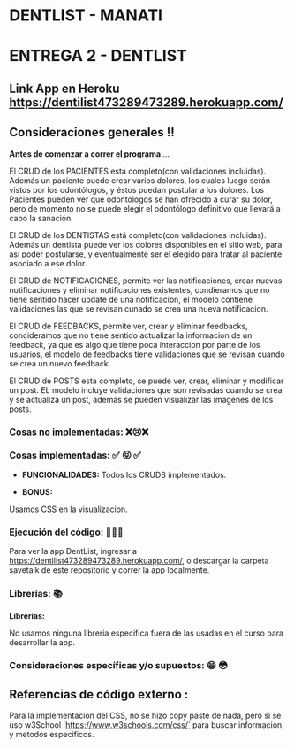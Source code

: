 # DENTLIST - MANATI

# ENTREGA 2 - DENTLIST

## Link App en Heroku https://dentilist473289473289.herokuapp.com/

## Consideraciones generales :bangbang:
**Antes de comenzar a correr el programa** ...

El CRUD de los PACIENTES está completo(con validaciones incluidas). Además un paciente puede crear varios dolores, los cuales luego serán vistos por los odontólogos, y éstos puedan postular a los dolores.
Los Pacientes pueden ver que odontólogos se han ofrecido a curar su dolor, pero de momento no se puede elegir el odontólogo definitivo que llevará a cabo la sanación.

El CRUD de los DENTISTAS está completo(con validaciones incluidas). Además un dentista puede ver los dolores disponibles en el sitio web, para así poder postularse, y eventualmente ser el elegido para tratar al paciente asociado a ese dolor.

El CRUD de NOTIFICACIONES, permite ver las notificaciones, crear nuevas notificaciones y eliminar notificaciones existentes, condieramos que no tiene sentido hacer update de una notificacion, el modelo contiene validaciones las que se revisan cunado se crea una nueva notificacion.

El CRUD de FEEDBACKS, permite ver, crear y eliminar feedbacks, concideramos que no tiene sentido actualizar la informacion de un feedback, ya que es algo que tiene poca interaccion por parte de los usuarios, el modelo de feedbacks tiene validaciones que se revisan cuando se crea un nuevo feedback.

El CRUD de POSTS esta completo, se puede ver, crear, eliminar y modificar un post. EL modelo incluye validaciones que son revisadas cuando se crea y se actualiza un post, ademas se pueden visualizar las imagenes de los posts.



### Cosas no implementadas: :x::cry::x:

 
### Cosas implementadas: :white_check_mark: :stuck_out_tongue_closed_eyes: :white_check_mark:

 - **FUNCIONALIDADES:**
Todos los CRUDS implementados.

 - **BONUS:**

Usamos CSS en la visualizacion.

### Ejecución del código:  :floppy_disk::floppy_disk::floppy_disk:

Para ver la app DentList, ingresar a https://dentilist473289473289.herokuapp.com/, o descargar la carpeta savetalk de este repositorio y correr la app localmente.

### Librerías: :books: 

**Librerías:**

No usamos ninguna libreria especifica fuera de las usadas en el curso para desarrollar la app.

### Consideraciones específicas y/o supuestos: :grin: :flushed: 


## Referencias de código externo :

Para la implementacion del CSS, no se hizo copy paste de nada, pero si se uso w3School ´https://www.w3schools.com/css/´ para buscar informacion y metodos especificos.